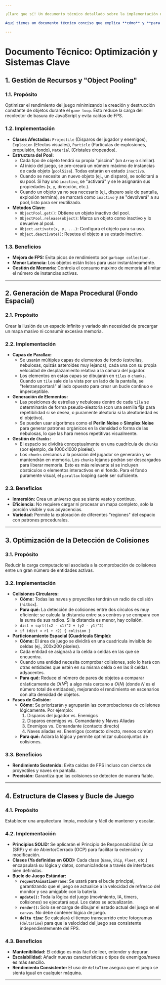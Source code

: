 ```yaml
---

¡Claro que sí! Un documento técnico detallado sobre la implementación de las optimizaciones y sistemas clave es esencial. Este servirá como la "biblia" de cómo se ejecutarán estas soluciones en el código.

Aquí tienes un documento técnico conciso que explica **cómo** y **para qué** implementaremos el pooling, la generación del mapa y otras optimizaciones:

---
```


# Documento Técnico: Optimización y Sistemas Clave

## 1. Gestión de Recursos y "Object Pooling"

### 1.1. Propósito
Optimizar el rendimiento del juego minimizando la creación y destrucción constante de objetos durante el `game loop`. Esto reduce la carga del recolector de basura de JavaScript y evita caídas de FPS.

### 1.2. Implementación
* **Clases Afectadas:** `Projectile` (Disparos del jugador y enemigos), `Explosion` (Efectos visuales), `Particle` (Partículas de explosiones, propulsión, fondo), `Material` (Cristales dropeados).
* **Estructura del Pool:**
    * Cada tipo de objeto tendrá su propia "piscina" (un `Array` o similar).
    * Al inicio del juego, se pre-creará un número máximo de instancias de cada objeto (`poolSize`). Todas estarán en estado `inactivo`.
    * Cuando se necesite un nuevo objeto (ej., un disparo), se solicitará a su pool. Si hay uno `inactivo`, se "activará" y se le asignarán sus propiedades (`x`, `y`, dirección, etc.).
    * Cuando un objeto ya no sea necesario (ej., disparo sale de pantalla, explosión termina), se marcará como `inactivo` y se "devolverá" a su pool, listo para ser reutilizado.
* **Métodos Clave:**
    * `ObjectPool.get()`: Obtiene un objeto inactivo del pool.
    * `ObjectPool.release(object)`: Marca un objeto como inactivo y lo devuelve al pool.
    * `Object.activate(x, y, ...)`: Configura el objeto para su uso.
    * `Object.deactivate()`: Resetea el objeto a su estado inactivo.

### 1.3. Beneficios
* **Mejora de FPS:** Evita picos de rendimiento por `garbage collection`.
* **Menor Latencia:** Los objetos están listos para usar instantáneamente.
* **Gestión de Memoria:** Controla el consumo máximo de memoria al limitar el número de instancias activas.

---

## 2. Generación de Mapa Procedural (Fondo Espacial)

### 2.1. Propósito
Crear la ilusión de un espacio infinito y variado sin necesidad de precargar un mapa masivo ni consumir excesiva memoria.

### 2.2. Implementación
* **Capas de Parallax:**
    * Se usarán múltiples capas de elementos de fondo (estrellas, nebulosas, quizás asteroides muy lejanos), cada una con su propia velocidad de desplazamiento relativa a la cámara del jugador.
    * Los elementos en estas capas se dibujarán en `tiles` o `chunks`. Cuando un `tile` sale de la vista por un lado de la pantalla, se "teletransportará" al lado opuesto para crear un bucle continuo e imperceptible.
* **Generación de Elementos:**
    * Las posiciones de estrellas y nebulosas dentro de cada `tile` se determinarán de forma pseudo-aleatoria (con una semilla fija para repetibilidad si se desea, o puramente aleatoria si la aleatoriedad es el objetivo).
    * Se pueden usar algoritmos como el **Perlin Noise** o **Simplex Noise** para generar patrones orgánicos en la densidad o forma de las nebulosas, lo que las hará menos repetitivas visualmente.
* **Gestión de `Chunks`:**
    * El espacio se dividirá conceptualmente en una cuadrícula de `chunks` (por ejemplo, de 1000x1000 píxeles).
    * Los `chunks` cercanos a la posición del jugador se generarán y se mantendrán en memoria. Los `chunks` lejanos podrán ser descargados para liberar memoria. Esto es más relevante si se incluyen obstáculos o elementos interactivos en el fondo. Para el fondo puramente visual, el `parallax` looping suele ser suficiente.

### 2.3. Beneficios
* **Inmersión:** Crea un universo que se siente vasto y continuo.
* **Eficiencia:** No requiere cargar ni procesar un mapa completo, solo la porción visible y sus adyacencias.
* **Variedad:** Permite la exploración de diferentes "regiones" del espacio con patrones procedurales.

---

## 3. Optimización de la Detección de Colisiones

### 3.1. Propósito
Reducir la carga computacional asociada a la comprobación de colisiones entre un gran número de entidades activas.

### 3.2. Implementación
* **Colisiones Circulares:**
    * **Cómo:** Todas las naves y proyectiles tendrán un radio de colisión (`hitbox`).
    * **Para qué:** La detección de colisiones entre dos círculos es muy eficiente: se calcula la distancia entre sus centros y se compara con la suma de sus radios. Si la distancia es menor, hay colisión.
    * `dist = sqrt((x2 - x1)^2 + (y2 - y1)^2)`
    * `if (dist < r1 + r2) { colision }`
* **Particionamiento Espacial (Cuadrícula Simple):**
    * **Cómo:** El área de juego se dividirá en una cuadrícula invisible de celdas (ej., 200x200 píxeles).
    * Cada entidad se asignará a la celda o celdas en las que se encuentra.
    * Cuando una entidad necesita comprobar colisiones, solo lo hará con otras entidades que estén en su misma celda o en las 8 celdas adyacentes.
    * **Para qué:** Reduce el número de pares de objetos a comparar drásticamente de $O(N^2)$ a algo más cercano a $O(N)$ (donde $N$ es el número total de entidades), mejorando el rendimiento en escenarios con alta densidad de objetos.
* **Fases de Colisión:**
    * **Cómo:** Se priorizarán y agruparán las comprobaciones de colisiones lógicamente. Por ejemplo:
        1.  Disparos del jugador vs. Enemigos
        2.  Disparos enemigos vs. Comandante y Naves Aliadas
        3.  Enemigos vs. Comandante (contacto directo)
        4.  Naves aliadas vs. Enemigos (contacto directo, menos común)
    * **Para qué:** Aclara la lógica y permite optimizar subconjuntos de colisiones.

### 3.3. Beneficios
* **Rendimiento Sostenido:** Evita caídas de FPS incluso con cientos de proyectiles y naves en pantalla.
* **Precisión:** Garantiza que las colisiones se detecten de manera fiable.

---

## 4. Estructura de Clases y Bucle de Juego

### 4.1. Propósito
Establecer una arquitectura limpia, modular y fácil de mantener y escalar.

### 4.2. Implementación
* **Principios SOLID:** Se aplicarán el Principio de Responsabilidad Única (SRP) y el de Abierto/Cerrado (OCP) para facilitar la extensión y modificación.
* **Clases (Ya definidas en GDD):** Cada clase (`Game`, `Ship`, `Fleet`, etc.) encapsulará su lógica y datos, comunicándose a través de interfaces bien definidas.
* **Bucle de Juego Estándar:**
    * **`requestAnimationFrame`:** Se usará para el bucle principal, garantizando que el juego se actualice a la velocidad de refresco del monitor y sea amigable con la batería.
    * **`update()`:** Toda la lógica del juego (movimiento, IA, timers, colisiones) se ejecutará aquí. Los datos se actualizarán.
    * **`render()`:** Solo se encarga de dibujar el estado actual del juego en el `canvas`. No debe contener lógica de juego.
    * **`delta time`:** Se calculará el tiempo transcurrido entre fotogramas (`deltaTime`) para que la velocidad del juego sea consistente independientemente del FPS.

### 4.3. Beneficios
* **Mantenibilidad:** El código es más fácil de leer, entender y depurar.
* **Escalabilidad:** Añadir nuevas características o tipos de enemigos/naves es más sencillo.
* **Rendimiento Consistente:** El uso de `deltaTime` asegura que el juego se sienta igual en cualquier máquina.

---
